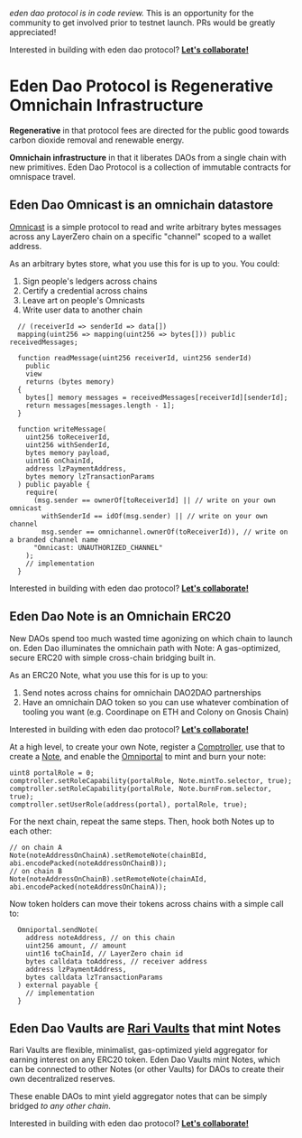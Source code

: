 _eden dao protocol is in code review._ This is an opportunity for the community to get involved prior to testnet launch. PRs would be greatly appreciated!

Interested in building with eden dao protocol? **[Let's collaborate!](https://edendao.typeform.com/to/qrHGVQtx)**

# Eden Dao Protocol is Regenerative Omnichain Infrastructure

**Regenerative** in that protocol fees are directed for the public good towards carbon dioxide removal and renewable energy.

**Omnichain infrastructure** in that it liberates DAOs from a single chain with new primitives. Eden Dao Protocol is a collection of immutable contracts for omnispace travel.

## Eden Dao Omnicast is an omnichain datastore

[Omnicast](./src/omnicast/Omnicast.sol) is a simple protocol to read and write arbitrary bytes messages across any LayerZero chain on a specific "channel" scoped to a wallet address.

As an arbitrary bytes store, what you use this for is up to you. You could:

1. Sign people's ledgers across chains
2. Certify a credential across chains
3. Leave art on people's Omnicasts
4. Write user data to another chain

```solidity
  // (receiverId => senderId => data[])
  mapping(uint256 => mapping(uint256 => bytes[])) public receivedMessages;

  function readMessage(uint256 receiverId, uint256 senderId)
    public
    view
    returns (bytes memory)
  {
    bytes[] memory messages = receivedMessages[receiverId][senderId];
    return messages[messages.length - 1];
  }

  function writeMessage(
    uint256 toReceiverId,
    uint256 withSenderId,
    bytes memory payload,
    uint16 onChainId,
    address lzPaymentAddress,
    bytes memory lzTransactionParams
  ) public payable {
    require(
      (msg.sender == ownerOf[toReceiverId] || // write on your own omnicast
        withSenderId == idOf(msg.sender) || // write on your own channel
        msg.sender == omnichannel.ownerOf(toReceiverId)), // write on a branded channel name
      "Omnicast: UNAUTHORIZED_CHANNEL"
    );
    // implementation
  }
```

Interested in building with eden dao protocol? **[Let's collaborate!](https://edendao.typeform.com/to/qrHGVQtx)**

## Eden Dao Note is an Omnichain ERC20

New DAOs spend too much wasted time agonizing on which chain to launch on. Eden Dao illuminates the omnichain path with Note: A gas-optimized, secure ERC20 with simple cross-chain bridging built in.

As an ERC20 Note, what you use this for is up to you:

1. Send notes across chains for omnichain DAO2DAO partnerships
2. Have an omnichain DAO token so you can use whatever combination of tooling you want (e.g. Coordinape on ETH and Colony on Gnosis Chain)

Interested in building with eden dao protocol? **[Let's collaborate!](https://edendao.typeform.com/to/qrHGVQtx)**

At a high level, to create your own Note, register a [Comptroller](./src/auth/ComptrollerFactory.sol), use that to create a [Note](./src/mint/NoteFactory.sol), and enable the [Omniportal](./src/mint/Omniportal.sol) to mint and burn your note:

```solidity
uint8 portalRole = 0;
comptroller.setRoleCapability(portalRole, Note.mintTo.selector, true);
comptroller.setRoleCapability(portalRole, Note.burnFrom.selector, true);
comptroller.setUserRole(address(portal), portalRole, true);
```

For the next chain, repeat the same steps. Then, hook both Notes up to each other:

```solidity
// on chain A
Note(noteAddressOnChainA).setRemoteNote(chainBId, abi.encodePacked(noteAddressOnChainB));
// on chain B
Note(noteAddressOnChainB).setRemoteNote(chainAId, abi.encodePacked(noteAddressOnChainA));
```

Now token holders can move their tokens across chains with a simple call to:

```solidity
  Omniportal.sendNote(
    address noteAddress, // on this chain
    uint256 amount, // amount
    uint16 toChainId, // LayerZero chain id
    bytes calldata toAddress, // receiver address
    address lzPaymentAddress,
    bytes calldata lzTransactionParams
  ) external payable {
    // implementation
  }
```

## Eden Dao Vaults are [Rari Vaults](https://github.com/Rari-Capital/vaults) that mint Notes

Rari Vaults are flexible, minimalist, gas-optimized yield aggregator for earning interest on any ERC20 token.
Eden Dao Vaults mint Notes, which can be connected to other Notes (or other Vaults) for DAOs to create their own decentralized reserves.

These enable DAOs to mint yield aggregator notes that can be simply bridged _to any other chain_.

Interested in building with eden dao protocol? **[Let's collaborate!](https://edendao.typeform.com/to/qrHGVQtx)**
